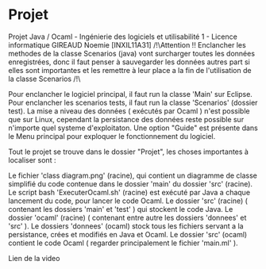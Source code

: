 # Projet
Projet Java / Ocaml - Ingénierie des logiciels et utilisabilité 1 - Licence informatique
                                                                                      GIREAUD
                                                                                      Noemie
                                                                                      [INXIL11A31]
/!\Attention !! Enclancher les methodes de la classe Scenarios (java) vont surcharger toutes les données enregistrées, donc il faut penser à sauvegarder les données autres part si elles sont importantes et les remettre à leur place a la fin de l'utilisation de la classe Scenarios /!\


Pour enclancher le logiciel principal, il faut run la classe 'Main' sur Eclipse. Pour enclancher les scenarios tests, il faut run la classe 'Scenarios' (dossier test).
La mise a niveau des données ( exécutés par Ocaml ) n'est possible que sur Linux, cependant la persistance des données reste possible sur
n'importe quel systeme d'exploitaton.	Une option "Guide" est présente dans le Menu principal pour exploquer le fonctionnement du logiciel.

Tout le projet se trouve dans le dossier "Projet", les choses importantes à localiser sont :

Le fichier 'class diagram.png' (racine), qui contient un diagramme de classe simplifié du code contenue dans le dossier 'main' du dossier 'src' (racine).
Le script bash 'ExecuterOcaml.sh' (racine) est exécuté  par Java a chaque lancement du code, pour lancer le code Ocaml.
Le dossier 'src' (racine) ( contenant les dossiers 'main' et 'test' ) qui stockent le code Java.
Le dossier 'ocaml' (racine) ( contenant entre autre les dossiers 'donnees' et 'src' ).
Le dossiers 'donnees' (ocaml) stock tous les fichiers servant a la persistance, crées et modifiés en Java et Ocaml.
Le dossier 'src' (ocaml) contient le code Ocaml ( regarder principalement le fichier 'main.ml' ).
                       		       
Lien de la video 



